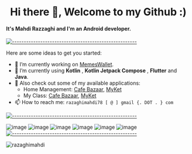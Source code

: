  

<h1 align="center">Hi there 👋, Welcome to my Github :)</h1>

#### It's Mahdi Razzaghi and I'm an Android developer.

[![-----------------------------------------------------]( 
https://raw.githubusercontent.com/andreasbm/readme/master/assets/lines/aqua.png)](https://github.com/razaghimahdi?tab=repositories)

Here are some ideas to get you started:

- 🔭 I’m currently working on [MemesWallet](https://www.planetmemes.com).
- 🌱 I’m currently using **Kotlin** , **Kotlin Jetpack Compose** , **Flutter** and **Java**.
- 🎁 Also check out some of my available applications: 
    - Home Management: [Cafe Bazaar](https://cafebazaar.ir/app/com.razzaghi.home_management), [MyKet](https://myket.ir/app/com.razzaghi.home_management)
    - My Class: [Cafe Bazaar](https://cafebazaar.ir/app/com.razzaghi.myuninote), [MyKet](https://myket.ir/app/com.razzaghi.myuninote)
- 📫 How to reach me: `razaghimahdi78 [ @ ] gmail {. DOT . } com`

[![-----------------------------------------------------]( 
https://raw.githubusercontent.com/andreasbm/readme/master/assets/lines/aqua.png)](https://github.com/razaghimahdi?tab=repositories)


![image](https://img.shields.io/badge/Android-3DDC84?style=for-the-badge&logo=android&logoColor=white)
![image](https://img.shields.io/badge/Kotlin-0095D5?&style=for-the-badge&logo=kotlin&logoColor=white)
![image](https://img.shields.io/badge/Java-ED8B00?style=for-the-badge&logo=java&logoColor=white)
![image](https://img.shields.io/badge/Python-FFD43B?style=for-the-badge&logo=python&logoColor=darkgreen)
![image](https://img.shields.io/badge/Dart-0175C2?style=for-the-badge&logo=dart&logoColor=white)
![image](https://img.shields.io/badge/Flutter-02569B?style=for-the-badge&logo=flutter&logoColor=white) 
[![-----------------------------------------------------]( 
https://raw.githubusercontent.com/andreasbm/readme/master/assets/lines/aqua.png)](https://github.com/razaghimahdi?tab=repositories)



<img src="https://github-profile-trophy.vercel.app/?username=razaghimahdi&column=8&margin-w=15&margin-h=15" alt="razaghimahdi">

